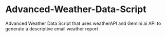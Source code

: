 # Advanced-Weather-Data-Script
Advanced Weather Data Script that uses weatherAPI and Gemini ai API to generate a descriptive email weather report
